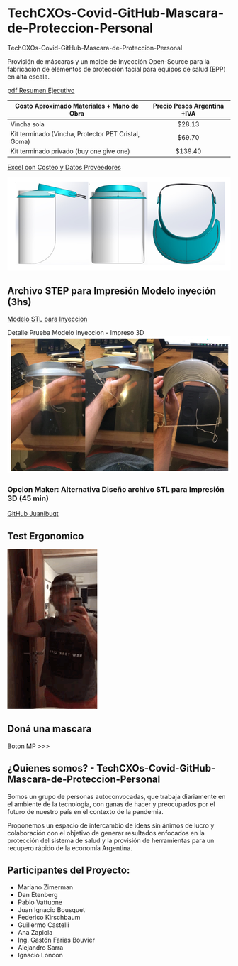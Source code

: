 # TechCXOs-Covid-GitHub-Mascara-de-Proteccion-Personal
 TechCXOs-Covid-GitHub-Mascara-de-Proteccion-Personal
 
Provisión de máscaras y un molde de Inyección Open-Source para la fabricación de elementos de protección facial para equipos de salud (EPP) en alta escala. 

 [pdf Resumen Ejecutivo](https://github.com/TechCXOs-COVID19/TechCXOs-Covid-Mascaras-GitHub/blob/master/Mascaras%20Publico%20TechCXOs%20-%20COVID19%20V2.pdf)
 
 | Costo Aproximado Materiales + Mano de Obra     |  	Precio Pesos Argentina +IVA          |
| ------------- |:-------------:| 
|Vincha sola     |  	$28.13 |
|Kit terminado (Vincha, Protector PET Cristal, Goma)  | $69.70 | 
| Kit terminado privado (buy one give one)| 	$139.40  |  

 [Excel con Costeo y Datos Proveedores](https://github.com/TechCXOs-COVID19/TechCXOs-Covid-Mascaras-GitHub/blob/master/Mascaras%20Publico%20TechCXOs%20-%20COVID19%20V2.pdf)
 

 ![vbanner](https://github.com/TechCXOs-COVID19/TechCXOs-Covid-Mascaras-GitHub/blob/master/Imagenes/banner.PNG)
 
 
  ## Archivo STEP para Impresión Modelo inyeción (3hs)
 [Modelo STL para Inyeccion](https://github.com/TechCXOs-COVID19/TechCXOs-Covid-Mascaras-GitHub/blob/master/Modelo%20STEP/20200403_Faceshield_V8.STEP)
 
 Detalle Prueba Modelo Inyeccion - Impreso 3D
 ![vbanner](https://github.com/TechCXOs-COVID19/TechCXOs-Covid-Mascaras-GitHub/blob/master/Imagenes/banner2.PNG)
 
  ### Opcion Maker: Alternativa Diseño archivo STL para Impresión 3D (45 min)

[GitHub Juanibuqt](https://github.com/juanibuqt/covid19-resources)
 
  ## Test Ergonomico
  ![TestErgo](https://github.com/TechCXOs-COVID19/TechCXOs-Covid-Mascaras-GitHub/blob/master/Imagenes/GIF-2020-04-03-20-41-11.gif)
 
 
 ## Doná una mascara

Boton MP >>>

## ¿Quienes somos? - TechCXOs-Covid-GitHub-Mascara-de-Proteccion-Personal
Somos un grupo de personas autoconvocadas, que trabaja diariamente en el ambiente de la tecnología, con ganas de hacer y preocupados por el futuro de nuestro país en el contexto de la pandemia.

Proponemos un espacio de intercambio de ideas sin ánimos de lucro y colaboración con el objetivo de generar resultados enfocados en la protección del sistema de salud y la provisión de herramientas para un recupero rápido de la economía Argentina.

## Participantes del Proyecto:

* Mariano Zimerman 
* Dan Etenberg
* Pablo Vattuone
* Juan Ignacio Bousquet 
* Federico Kirschbaum
* Guillermo Castelli
* Ana Zapiola
* Ing. Gastón Farias Bouvier
* Alejandro Sarra
* Ignacio Loncon


